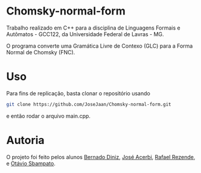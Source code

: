 # Chomsky-normal-form

Trabalho realizado em C++ para a disciplina de Linguagens Formais e Autômatos - GCC122,
da Universidade Federal de Lavras - MG.

O programa converte uma Gramática Livre de Contexo (GLC) para a Forma Normal de Chomsky (FNC).

# Uso

Para fins de replicação, basta clonar o repositório usando

```sh
git clone https://github.com/JoseJaan/Chomsky-normal-form.git
```

e então rodar o arquivo main.cpp.

# Autoria

O projeto foi feito pelos alunos [Bernado Diniz](https://github.com/youserz), [José Acerbi](https://github.com/JoseJaan),
[Rafael Rezende](https://github.com/rafa-rez), e [Otávio Sbampato](https://github.com/otaviosbampato/).